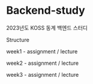 # Backend-study
2023년도 KOSS 동계 백엔드 스터디

Structure
  
  week1 - assignment / lecture 

  week2 - assignment / lecture 

  week3 - assignment / lecture 
